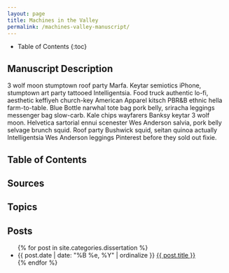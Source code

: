 ```yaml
---
layout: page
title: Machines in the Valley
permalink: /machines-valley-manuscript/
---
```


* Table of Contents
{:toc}

## Manuscript Description

3 wolf moon stumptown roof party Marfa. Keytar semiotics iPhone, stumptown art party tattooed Intelligentsia. Food truck authentic lo-fi, aesthetic keffiyeh church-key American Apparel kitsch PBR&B ethnic hella farm-to-table. Blue Bottle narwhal tote bag pork belly, sriracha leggings messenger bag slow-carb. Kale chips wayfarers Banksy keytar 3 wolf moon. Helvetica sartorial ennui scenester Wes Anderson salvia, pork belly selvage brunch squid. Roof party Bushwick squid, seitan quinoa actually Intelligentsia Wes Anderson leggings Pinterest before they sold out fixie.

## Table of Contents

## Sources

## Topics

## Posts

<ul class="listing">
{% for post in site.categories.dissertation %}
    <li>
        <span>{{ post.date | date: "%B %e, %Y" | ordinalize  }}</span>
        <a href="{{ post.url }}">{{ post.title }}</a>
    </li>
{% endfor %}
</ul>
